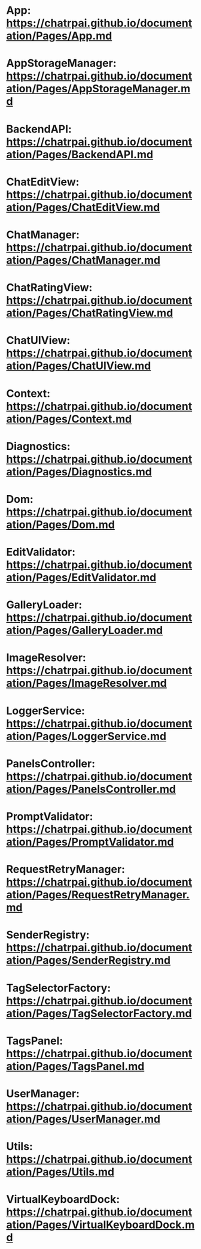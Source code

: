 # App: https://chatrpai.github.io/documentation/Pages/App.md
# AppStorageManager: https://chatrpai.github.io/documentation/Pages/AppStorageManager.md
# BackendAPI: https://chatrpai.github.io/documentation/Pages/BackendAPI.md
# ChatEditView: https://chatrpai.github.io/documentation/Pages/ChatEditView.md
# ChatManager: https://chatrpai.github.io/documentation/Pages/ChatManager.md
# ChatRatingView: https://chatrpai.github.io/documentation/Pages/ChatRatingView.md
# ChatUIView: https://chatrpai.github.io/documentation/Pages/ChatUIView.md
# Context: https://chatrpai.github.io/documentation/Pages/Context.md
# Diagnostics: https://chatrpai.github.io/documentation/Pages/Diagnostics.md
# Dom: https://chatrpai.github.io/documentation/Pages/Dom.md
# EditValidator: https://chatrpai.github.io/documentation/Pages/EditValidator.md
# GalleryLoader: https://chatrpai.github.io/documentation/Pages/GalleryLoader.md
# ImageResolver: https://chatrpai.github.io/documentation/Pages/ImageResolver.md
# LoggerService: https://chatrpai.github.io/documentation/Pages/LoggerService.md
# PanelsController: https://chatrpai.github.io/documentation/Pages/PanelsController.md
# PromptValidator: https://chatrpai.github.io/documentation/Pages/PromptValidator.md
# RequestRetryManager: https://chatrpai.github.io/documentation/Pages/RequestRetryManager.md
# SenderRegistry: https://chatrpai.github.io/documentation/Pages/SenderRegistry.md
# TagSelectorFactory: https://chatrpai.github.io/documentation/Pages/TagSelectorFactory.md
# TagsPanel: https://chatrpai.github.io/documentation/Pages/TagsPanel.md
# UserManager: https://chatrpai.github.io/documentation/Pages/UserManager.md
# Utils: https://chatrpai.github.io/documentation/Pages/Utils.md
# VirtualKeyboardDock: https://chatrpai.github.io/documentation/Pages/VirtualKeyboardDock.md